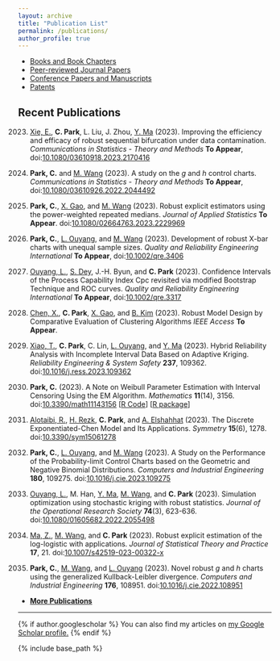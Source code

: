 ```yaml
---
layout: archive
title: "Publication List"
permalink: /publications/
author_profile: true
---
```

+ [Books and Book Chapters](/publications/pub-book)
+ [Peer-reviewed Journal Papers](/publications/pub-journal)
+ [Conference Papers and Manuscripts](/publications/pub-conf)
+ [Patents](/publications/pub-patent)

Recent Publications
------
2023. [Xie, E.](https://www.researchgate.net/profile/Xie-En-3), **C. Park**, L. Liu, J. Zhou,
[Y. Ma](https://www.researchgate.net/profile/Yi_Zhong_Ma) (2023).
Improving the efficiency and efficacy of robust sequential bifurcation under data contamination.
_Communications in Statistics - Theory and Methods_ **To Appear**, 
doi:[10.1080/03610918.2023.2170416](https://doi.org/10.1080/03610918.2023.2170416)

2023. **Park, C.** and
[M. Wang](https://business.utsa.edu/faculty/min-wang-ph-d/) (2023).
A study on the _g_ and _h_ control charts.
_Communications in Statistics - Theory and Methods_ **To Appear**, 
doi:[10.1080/03610926.2022.2044492](https://doi.org/10.1080/03610926.2022.2044492)

2023. **Park, C.**, 
[X. Gao](https://www.researchgate.net/profile/Xuehong-Gao), and
[M. Wang](https://business.utsa.edu/faculty/min-wang-ph-d/) (2023).
Robust explicit estimators using the power-weighted repeated medians.
_Journal of Applied Statistics_ **To Appear**.
doi:[10.1080/02664763.2023.2229969](https://doi.org/10.1080/02664763.2023.2229969)

2023. **Park, C.**, 
[L. Ouyang](https://cn.linkedin.com/in/linhan-ouyang-94834b41), and 
[M. Wang](https://business.utsa.edu/faculty/min-wang-ph-d/) (2023).
Development of robust X-bar charts with unequal sample sizes. 
_Quality and Reliability Engineering International_ **To Appear**,
doi:[10.1002/qre.3406](https://doi.org/10.1002/qre.3406) 

2023. [Ouyang, L.](https://cn.linkedin.com/in/linhan-ouyang-94834b41),
[S. Dey](https://www.researchgate.net/profile/Sanku_Dey), J.-H. Byun, and **C. Park** (2023).
Confidence Intervals of the Process Capability Index Cpc revisited 
via modified Bootstrap Technique and ROC curves.
_Quality and Reliability Engineering International_ **To Appear**, 
doi:[10.1002/qre.3317](https://doi.org/10.1002/qre.3317) 

2023.  [Chen, X.](https://www.researchgate.net/profile/Xiaopeng-Chen-12), **C. Park**, 
[X. Gao](https://www.researchgate.net/profile/Xuehong-Gao), and
[B. Kim](https://sites.google.com/view/bosungkim)  (2023).
Robust Model Design by Comparative Evaluation of Clustering Algorithms
_IEEE Access_ **To Appear**.

2023. [Xiao, T.](https://www.researchgate.net/profile/Tianli-Xiao-2), **C. Park**, C. Lin,
[L. Ouyang](https://cn.linkedin.com/in/linhan-ouyang-94834b41),
and [Y. Ma](https://www.researchgate.net/profile/Yi_Zhong_Ma) (2023).
Hybrid Reliability Analysis with Incomplete Interval Data Based on Adaptive Kriging.
_Reliability Engineering & System Safety_ **237**, 109362.
doi:[10.1016/j.ress.2023.109362](https://doi.org/10.1016/j.ress.2023.109362)

2023. **Park, C.** (2023).
A Note on Weibull Parameter Estimation with Interval Censoring Using the EM Algorithm.
_Mathematics_  **11**(14), 3156.
doi:[10.3390/math11143156](https://doi.org/10.3390/math11143156)
[[R Code](https://github.com/AppliedStat/R-code/blob/master/2023b/)]
[[R package](https://appliedstat.github.io/R/R-package-1/)]

2023. [Alotaibi, R.](https://orcid.org/0000-0002-9449-7489), 
[H. Rezk](https://orcid.org/0000-0002-7501-7232), **C. Park**, and
[A. Elshahhat](https://sciprofiles.com/profile/Ahmed-Elshahhat) (2023).
The Discrete Exponentiated-Chen Model and Its Applications.
_Symmetry_ **15**(6), 1278.
doi:[10.3390/sym15061278](https://doi.org/10.3390/sym15061278)

2023. **Park, C.**, 
[L. Ouyang](https://cn.linkedin.com/in/linhan-ouyang-94834b41), and 
[M. Wang](https://business.utsa.edu/faculty/min-wang-ph-d/) (2023).
A Study on the Performance of the Probability-limit Control Charts 
based on the Geometric and Negative Binomial Distributions. 
_Computers and Industrial Engineering_ **180**, 109275.
doi:[10.1016/j.cie.2023.109275](https://doi.org/10.1016/j.cie.2023.109275)

2023. [Ouyang, L.](https://cn.linkedin.com/in/linhan-ouyang-94834b41),
M. Han, [Y. Ma](https://www.researchgate.net/profile/Yi_Zhong_Ma),
[M. Wang](https://business.utsa.edu/faculty/min-wang-ph-d/), and **C. Park** (2023).
Simulation optimization using stochastic kriging with robust statistics.
_Journal of the Operational Research Society_ **74**(3), 623-636.
doi:[10.1080/01605682.2022.2055498](https://doi.org/10.1080/01605682.2022.2055498)

2023. [Ma, Z.](https://www.linkedin.com/in/zhuanzhuan/), 
[M. Wang](https://business.utsa.edu/faculty/min-wang-ph-d/), and **C. Park** (2023).
Robust explicit estimation of the log-logistic with applications. 
_Journal of Statistical Theory and Practice_ **17**, 21.
doi:[10.1007/s42519-023-00322-x](https://doi.org/10.1007/s42519-023-00322-x)

2023. **Park, C.**, 
[M. Wang](https://business.utsa.edu/faculty/min-wang-ph-d/), and
[L. Ouyang](https://cn.linkedin.com/in/linhan-ouyang-94834b41) (2023).
Novel robust _g_ and _h_ charts using the generalized Kullback-Leibler divergence.
_Computers and Industrial Engineering_ **176**, 108951.
doi:[10.1016/j.cie.2022.108951](https://doi.org/10.1016/j.cie.2022.108951)


* [ **More Publications** ](https://appliedstat.github.io/publications/pub-journal/)

---
{% if author.googlescholar %}
  You can also find my articles on <u><a href="{{author.googlescholar}}">my Google Scholar profile</a>.</u>
{% endif %}

{% include base_path %}
